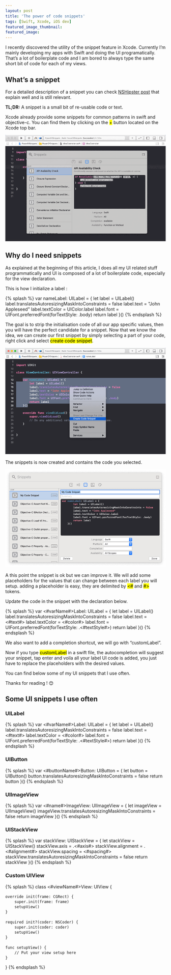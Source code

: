 ```yaml
---
layout: post
title: 'The power of code snippets'
tags: [Swift, Xcode, iOS dev]
featured_image_thumbnail: 
featured_image: 
---
```


I recently discovered the utility of the snippet feature in Xcode. Currently I’m mainly developing my apps with Swift and doing the UI programatically. That’s a lot of boilerplate code and I am bored to always type the same short bit of code for each of my views.

## What’s a snippet

For a detailed description of a snippet you can check [NSHipster post](https://nshipster.com/xcode-snippets/) that explain well and is still relevant.

**TL;DR:** A snippet is a small bit of re-usable code or text.

Xcode already provide some snippets for common patterns in swift and objective-c. You can find them by clicking on the <mark>+</mark> button located on the Xcode top bar. 

![snippets-1](assets/images/posts/2020/snippets-1.png)


## Why do I need snippets

As explained at the beginning of this article, I does all my UI related stuff programmatically and UI is composed of a lot of boilerplate code, especially for the view declaration.

This is how I initialize a label : 

{% splash %}
    var nameLabel: UILabel = {
        let label = UILabel()
        label.translatesAutoresizingMaskIntoConstraints = false
        label.text = "John Appleseed"
        label.textColor = UIColor.label
        label.font = UIFont.preferredFont(forTextStyle: .body)
        return label
    }()
{% endsplash %}

The goal is to strip the initialisation code of all our app specific values, then you will have the perfect candidate for a snippet. Now that we know the idea, we can create our first snippet by simply selecting a part of your code, right click and select <mark>create code snippet</mark>.

![snippets-2](assets/images/posts/2020/snippets-2.png)

The snippets is now created and contains the code you selected.

![snippets-3](assets/images/posts/2020/snippets-3.png)

A this point the snippet is ok but we can improve it. We will add some placeholders for the values that can change between each label you will setup. adding a placeholder is easy, they are delimited by <mark><#</mark> and <mark>#></mark> tokens.

Update the code in the snippet with the declaration below.

{% splash %}
    var <#varName#>Label: UILabel = {
        let label = UILabel()
        label.translatesAutoresizingMaskIntoConstraints = false
        label.text = <#text#>
        label.textColor = <#color#>
        label.font = UIFont.preferredFont(forTextStyle: .<#textStyle#>)
        return label
    }()
{% endsplash %}

We also want to add a completion shortcut, we will go with “customLabel”.

Now if you type <mark>customLabel</mark> in a swift file, the autocompletion will suggest your snippet, tap enter and voila all your label UI code is added, you just have to replace the placeholders with the desired values.

You can find below some of my UI snippets that I use often.

Thanks for reading ! 😊

## Some UI snippets I use often

### UILabel

{% splash %}
    var <#varName#>Label: UILabel = {
        let label = UILabel()
        label.translatesAutoresizingMaskIntoConstraints = false
        label.text = <#text#>
        label.textColor = <#color#>
        label.font = UIFont.preferredFont(forTextStyle: .<#textStyle#>)
        return label
    }()
{% endsplash %}

### UIButton

{% splash %}
    var <#buttonName#>Button: UIButton = {
        let button = UIButton()
        button.translatesAutoresizingMaskIntoConstraints = false
        return button
    }()
{% endsplash %}

### UIImageView

{% splash %}
    var <#name#>ImageView: UIImageView = {
        let imageView = UIImageView()
        imageView.translatesAutoresizingMaskIntoConstraints = false
        return imageView
    }()
{% endsplash %}

### UIStackView

{% splash %}
    var stackView: UIStackView = {
        let stackView = UIStackView()
        stackView.axis = .<#axis#>
        stackView.alignment = .<#alignment#>
        stackView.spacing = <#spacing#>
        stackView.translatesAutoresizingMaskIntoConstraints = false
        return stackView
    }()
{% endsplash %}

### Custom UIView

{% splash %}
class <#viewName#>View: UIView {
    
    override init(frame: CGRect) {
        super.init(frame: frame)
        setupView()
    }
    
    required init?(coder: NSCoder) {
        super.init(coder: coder)
        setupView()
    }
    
    func setupView() {
        // Put your view setup here
    }
    
}
{% endsplash %}
